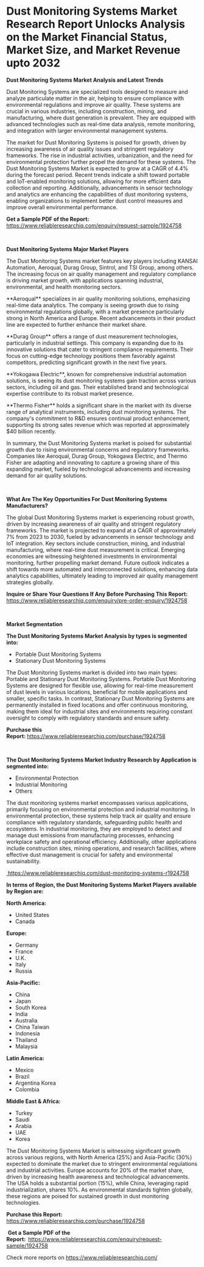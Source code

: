 <p><h1>Dust Monitoring Systems Market Research Report Unlocks Analysis on the Market Financial Status, Market Size, and Market Revenue upto 2032</h1></p><p><strong>Dust Monitoring Systems Market Analysis and Latest Trends</strong></p>
<p><p>Dust Monitoring Systems are specialized tools designed to measure and analyze particulate matter in the air, helping to ensure compliance with environmental regulations and improve air quality. These systems are crucial in various industries, including construction, mining, and manufacturing, where dust generation is prevalent. They are equipped with advanced technologies such as real-time data analysis, remote monitoring, and integration with larger environmental management systems.</p><p>The market for Dust Monitoring Systems is poised for growth, driven by increasing awareness of air quality issues and stringent regulatory frameworks. The rise in industrial activities, urbanization, and the need for environmental protection further propel the demand for these systems. The Dust Monitoring Systems Market is expected to grow at a CAGR of 4.4% during the forecast period. Recent trends indicate a shift toward portable and IoT-enabled monitoring solutions, allowing for more efficient data collection and reporting. Additionally, advancements in sensor technology and analytics are enhancing the capabilities of dust monitoring systems, enabling organizations to implement better dust control measures and improve overall environmental performance.</p></p>
<p><strong>Get a Sample PDF of the Report:&nbsp;</strong> <a href="https://www.reliableresearchiq.com/enquiry/request-sample/1924758?utm_campaign=1117&utm_medium=2&utm_source=Github&utm_content=ia&utm_term=14012025&utm_id=dust-monitoring-systems">https://www.reliableresearchiq.com/enquiry/request-sample/1924758</a></p>
<p>&nbsp;</p>
<p><strong>Dust Monitoring Systems Major Market Players</strong></p>
<p><p>The Dust Monitoring Systems market features key players including KANSAI Automation, Aeroqual, Durag Group, Sintrol, and TSI Group, among others. The increasing focus on air quality management and regulatory compliance is driving market growth, with applications spanning industrial, environmental, and health monitoring sectors.</p><p>**Aeroqual** specializes in air quality monitoring solutions, emphasizing real-time data analytics. The company is seeing growth due to rising environmental regulations globally, with a market presence particularly strong in North America and Europe. Recent advancements in their product line are expected to further enhance their market share.</p><p>**Durag Group** offers a range of dust measurement technologies, particularly in industrial settings. This company is expanding due to its innovative solutions that cater to stringent compliance requirements. Their focus on cutting-edge technology positions them favorably against competitors, predicting significant growth in the next five years.</p><p>**Yokogawa Electric**, known for comprehensive industrial automation solutions, is seeing its dust monitoring systems gain traction across various sectors, including oil and gas. Their established brand and technological expertise contribute to its robust market presence.</p><p>**Thermo Fisher** holds a significant share in the market with its diverse range of analytical instruments, including dust monitoring systems. The company's commitment to R&D ensures continual product enhancement, supporting its strong sales revenue which was reported at approximately $40 billion recently.</p><p>In summary, the Dust Monitoring Systems market is poised for substantial growth due to rising environmental concerns and regulatory frameworks. Companies like Aeroqual, Durag Group, Yokogawa Electric, and Thermo Fisher are adapting and innovating to capture a growing share of this expanding market, fueled by technological advancements and increasing demand for air quality solutions.</p></p>
<p>&nbsp;</p>
<p><strong>What Are The Key Opportunities For Dust Monitoring Systems Manufacturers?</strong></p>
<p><p>The global Dust Monitoring Systems market is experiencing robust growth, driven by increasing awareness of air quality and stringent regulatory frameworks. The market is projected to expand at a CAGR of approximately 7% from 2023 to 2030, fueled by advancements in sensor technology and IoT integration. Key sectors include construction, mining, and industrial manufacturing, where real-time dust measurement is critical. Emerging economies are witnessing heightened investments in environmental monitoring, further propelling market demand. Future outlook indicates a shift towards more automated and interconnected solutions, enhancing data analytics capabilities, ultimately leading to improved air quality management strategies globally.</p></p>
<p><strong>Inquire or Share Your Questions If Any Before Purchasing This Report:</strong> <a href="https://www.reliableresearchiq.com/enquiry/pre-order-enquiry/1924758?utm_campaign=1117&utm_medium=2&utm_source=Github&utm_content=ia&utm_term=14012025&utm_id=dust-monitoring-systems">https://www.reliableresearchiq.com/enquiry/pre-order-enquiry/1924758</a></p>
<p>&nbsp;</p>
<p><strong>Market Segmentation</strong></p>
<p><strong>The Dust Monitoring Systems Market Analysis by types is segmented into:</strong></p>
<p><ul><li>Portable Dust Monitoring Systems</li><li>Stationary Dust Monitoring Systems</li></ul></p>
<p><p>The Dust Monitoring Systems market is divided into two main types: Portable and Stationary Dust Monitoring Systems. Portable Dust Monitoring Systems are designed for flexible use, allowing for real-time measurement of dust levels in various locations, beneficial for mobile applications and smaller, specific tasks. In contrast, Stationary Dust Monitoring Systems are permanently installed in fixed locations and offer continuous monitoring, making them ideal for industrial sites and environments requiring constant oversight to comply with regulatory standards and ensure safety.</p></p>
<p><strong>Purchase this Report:&nbsp;</strong><a href="https://www.reliableresearchiq.com/purchase/1924758?utm_campaign=1117&utm_medium=2&utm_source=Github&utm_content=ia&utm_term=14012025&utm_id=dust-monitoring-systems">https://www.reliableresearchiq.com/purchase/1924758</a></p>
<p>&nbsp;</p>
<p><strong>The Dust Monitoring Systems Market Industry Research by Application is segmented into:</strong></p>
<p><ul><li>Environmental Protection</li><li>Industrial Monitoring</li><li>Others</li></ul></p>
<p><p>The dust monitoring systems market encompasses various applications, primarily focusing on environmental protection and industrial monitoring. In environmental protection, these systems help track air quality and ensure compliance with regulatory standards, safeguarding public health and ecosystems. In industrial monitoring, they are employed to detect and manage dust emissions from manufacturing processes, enhancing workplace safety and operational efficiency. Additionally, other applications include construction sites, mining operations, and research facilities, where effective dust management is crucial for safety and environmental sustainability.</p></p>
<p><a href="https://www.reliableresearchiq.com/dust-monitoring-systems-r1924758?utm_campaign=1117&utm_medium=2&utm_source=Github&utm_content=ia&utm_term=14012025&utm_id=dust-monitoring-systems">&nbsp;https://www.reliableresearchiq.com/dust-monitoring-systems-r1924758</a></p>
<p><strong>In terms of Region, the Dust Monitoring Systems Market Players available by Region are:</strong></p>
<p>
    <p> <strong> North America: </strong>
        <ul>
            <li>United States</li>
            <li>Canada</li>
        </ul>
        </p> 
    <p> <strong> Europe: </strong>
        <ul>
            <li>Germany</li>
            <li>France</li>
            <li>U.K.</li>
            <li>Italy</li>
            <li>Russia</li>
        </ul>
        </p> 
    <p> <strong> Asia-Pacific: </strong>
        <ul>
            <li>China</li>
            <li>Japan</li>
            <li>South Korea</li>
            <li>India</li>
            <li>Australia</li>
            <li>China Taiwan</li>
            <li>Indonesia</li>
            <li>Thailand</li>
            <li>Malaysia</li>
        </ul>
        </p> 
    <p> <strong> Latin America: </strong>
        <ul>
            <li>Mexico</li>
            <li>Brazil</li>
            <li>Argentina Korea</li>
            <li>Colombia</li>
        </ul>
        </p> 
    <p> <strong> Middle East & Africa: </strong>
        <ul>
            <li>Turkey</li>
            <li>Saudi</li>
            <li>Arabia</li>
            <li>UAE</li>
            <li>Korea</li>
        </ul>
    </p>
    </p>
<p><p>The Dust Monitoring Systems Market is witnessing significant growth across various regions, with North America (25%) and Asia-Pacific (30%) expected to dominate the market due to stringent environmental regulations and industrial activities. Europe accounts for 20% of the market share, driven by increasing health awareness and technological advancements. The USA holds a substantial portion (15%), while China, leveraging rapid industrialization, shares 10%. As environmental standards tighten globally, these regions are poised for sustained growth in dust monitoring technologies.</p></p>
<p><strong>Purchase this Report: </strong><a href="https://www.reliableresearchiq.com/purchase/1924758?utm_campaign=1117&utm_medium=2&utm_source=Github&utm_content=ia&utm_term=14012025&utm_id=dust-monitoring-systems">https://www.reliableresearchiq.com/purchase/1924758</a></p>
<p>&nbsp;<strong>Get a Sample PDF of the Report:&nbsp;&nbsp;</strong><a href="https://www.reliableresearchiq.com/enquiry/request-sample/1924758?utm_campaign=1117&utm_medium=2&utm_source=Github&utm_content=ia&utm_term=14012025&utm_id=dust-monitoring-systems">https://www.reliableresearchiq.com/enquiry/request-sample/1924758</a></p>
<p><strong></strong></p>
<p>Check more reports on <a href="https://www.reliableresearchiq.com/?utm_campaign=1117&utm_medium=2&utm_source=Github&utm_content=ia&utm_term=14012025&utm_id=dust-monitoring-systems">https://www.reliableresearchiq.com/</a></p>